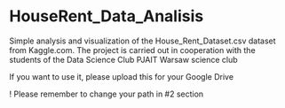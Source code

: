 # HouseRent_Data_Analisis
Simple analysis and visualization of the House_Rent_Dataset.csv dataset from Kaggle.com. The project is carried out in cooperation with the students of the Data Science Club PJAIT Warsaw science club

If you want to use it, please upload this for your Google Drive 

! Please remember to change your path in #2 section 
